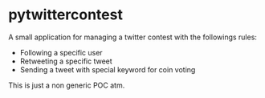 # pytwittercontest

A small application for managing a twitter contest with the followings rules:
- Following a specific user
- Retweeting a specific tweet
- Sending a tweet with special keyword for coin voting

This is just a non generic POC atm.
